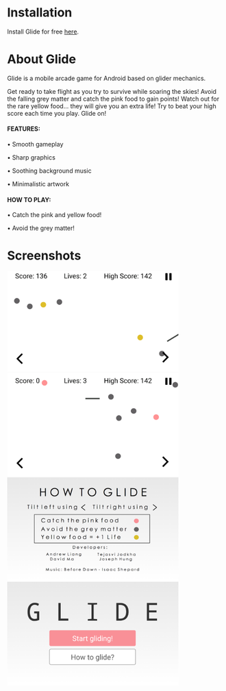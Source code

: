 # Installation

Install Glide for free [here](https://play.google.com/store/apps/details?id=com.andrewliang.glide).

# About Glide

Glide is a mobile arcade game for Android based on glider mechanics.

Get ready to take flight as you try to survive while soaring the skies! Avoid the falling grey matter and catch the pink food to gain points! Watch out for the rare yellow food... they will give you an extra life! Try to beat your high score each time you play. Glide on!


#### FEATURES:

• Smooth gameplay

• Sharp graphics

• Soothing background music

• Minimalistic artwork


#### HOW TO PLAY:

• Catch the pink and yellow food!

• Avoid the grey matter!

# Screenshots

<img src="https://github.com/liangdrew/Glide/blob/master/Promo%20Images/glide_promo1.png" width="400">
<img src="https://github.com/liangdrew/Glide/blob/master/Promo%20Images/glide_promo2.png" width="400">
<img src="https://github.com/liangdrew/Glide/blob/master/Promo%20Images/glide_promo3.png" width="400">
<img src="https://github.com/liangdrew/Glide/blob/master/Promo%20Images/glide_promo4.png" width="400">




